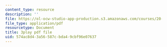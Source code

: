 ```yaml
---
content_type: resource
description: ''
file: https://ol-ocw-studio-app-production.s3.amazonaws.com/courses/20-219-becoming-the-next-bill-nye-writing-and-hosting-the-educational-show-january-iap-2015/574ac8d43a56587cbda49cbf96e07637_kQnA60blp6o.pdf
file_type: application/pdf
resourcetype: Document
title: 3play pdf file
uid: 574ac8d4-3a56-587c-bda4-9cbf96e07637
---
```

